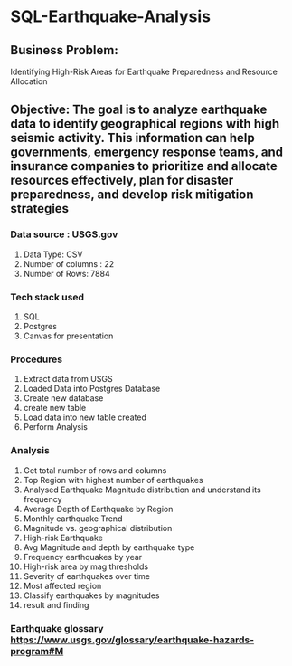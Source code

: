 # SQL-Earthquake-Analysis
## Business Problem: 
Identifying High-Risk Areas for Earthquake Preparedness and Resource Allocation

## Objective: The goal is to analyze earthquake data to identify geographical regions with high seismic activity. This information can help governments, emergency response teams, and insurance companies to prioritize and allocate resources effectively, plan for disaster preparedness, and develop risk mitigation strategies

### Data source : USGS.gov
1.  Data Type: CSV
2.  Number of columns : 22
3.  Number of Rows: 7884

### Tech stack used
1. SQL
2. Postgres
3. Canvas for presentation

### Procedures
1. Extract data from USGS
2. Loaded Data into Postgres Database
3. Create new database
4. create new table
5. Load data into new table created
5. Perform Analysis

### Analysis
1. Get total number of rows and columns
2. Top Region with highest number of earthquakes
3. Analysed Earthquake Magnitude distribution and understand its frequency
4. Average Depth of Earthquake by Region
5. Monthly earthquake Trend
6. Magnitude vs. geographical distribution
7. High-risk Earthquake
8. Avg Magnitude and depth by earthquake type
9. Frequency earthquakes by year
10. High-risk area by mag thresholds
11. Severity of earthquakes over time
12. Most affected region
13. Classify earthquakes by magnitudes
14. result and finding

### Earthquake glossary https://www.usgs.gov/glossary/earthquake-hazards-program#M
